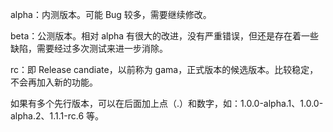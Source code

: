 alpha：内测版本。可能 Bug 较多，需要继续修改。


beta：公测版本。相对 alpha 有很大的改进，没有严重错误，但还是存在着一些缺陷，需要经过多次测试来进一步消除。


rc：即 Release candiate，以前称为 gama，正式版本的候选版本。比较稳定，不会再加入新的功能。


如果有多个先行版本，可以在后面加上点（.）和数字，如：1.0.0-alpha.1、1.0.0-alpha.2、1.1.1-rc.6 等。

